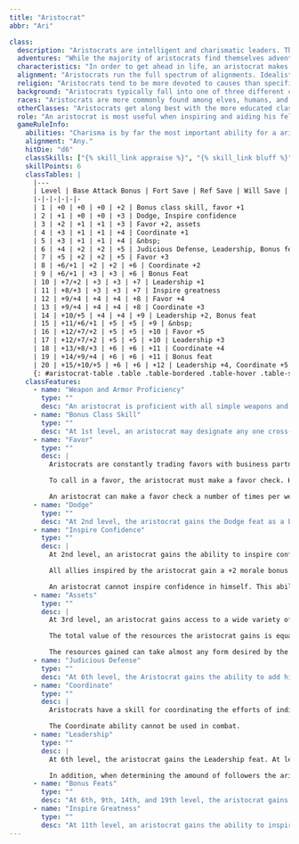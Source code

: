 ```yaml
---
title: "Aristocrat"
abbr: "Ari"

class:
  description: "Aristocrats are intelligent and charismatic leaders. They can be found in every facet of society. Kings and queens, elected officials, and leaders of organized crime commonly have Aristocrat levels, and traders and merchants are not unheard of among their ranks. Aristocrats use their natural charm and quick minds to affect the events around them."
  adventures: "While the majority of aristocrats find themselves adventuring because of a personal belief or their job calls for it, some aristocrats prefer to use their skills at negotiation to make their way through life or simply use their connections and intelligence to profit from meddling in others' affairs. It isn't uncommon for an aristocrat to feel responsible for those traveling with them or those they lead, but just as many aristocrats consider others to be inferior and act with a haughty attitude toward those around them."
  characteristics: "In order to get ahead in life, an aristocrat makes those around him feel at ease. To do this, he must project feelings of honesty good intentions, whether contrived or not. Unlike many other classes, an aristocrat battles with words before picking up a sword, though they are not opposed to the idea of needing to enter into martial combat. Aristocrats are found primarily in more populated ares, where society is governed by law and order. They thrive in these environments, utilizing their oral skills to inspire and lead others."
  alignment: "Aristocrats run the full spectrum of alignments. Idealistic aristocrats tend to lean towards the good aspects of alignment, the more egotistical tend to be more neutral, and the power hungry aristocrats are the ones who have more potential for evil. Most aristocrats favor a lawful alignment, but neutral aristocrats are not uncommon. Chaotic aristocrats are nearly unheard of, as their whole existence is based on the order of rule."
  religion: "Aristocrats tend to be more devoted to causes than specific deities. Aristocrats may respect or revere several deities, but they do not often worship a single deity specifically."
  background: "Aristocrats typically fall into one of three different categories: idealists who make it their purpose in life to lead and serve; egocentric individuals who are only after fame and wealth; and those individuals who crave power above anything, and will help others only if it will prove beneficial to themselves in the long run."
  races: "Aristocrats are more commonly found among elves, humans, and faldirin. However, some halflings, gnomes, and dwarves have been known to become aristocrats. It is very rare to see an aristocrat of orc or goblin descent, as these races are more inclined to use force to advance their agendas than words."
  otherClasses: "Aristocrats get along best with the more educated classes, such as wizards or clerics. They also get along well with paladins, and to an extent, bards. Aristocrats do not often adventure with druids or rangers, and they are rarely in the company of rogues... at least not as equals."
  role: "An aristocrat is most useful when inspiring and aiding his fellow adventurers, as well as when he is in a situation where his natural charisma and ability with words can come through."
  gameRuleInfo:
    abilities: "Charisma is by far the most important ability for a aristocrat. They use it when they interact with other creatures and in situations where insecurity is seen as weakness. Wisdom and Intelligence are also important for the aristocrat, as they signify the wit and intuition a aristocrat needs to survive."
    alignment: "Any."
    hitDie: "d6"
    classSkills: ["{% skill_link appraise %}", "{% skill_link bluff %}", "{% skill_link craft %}", "{% skill_link diplomacy %}", "{% skill_link disguise %}", "{% skill_link forgery %}", "{% skill_link gather-information %}", "{% skill_link handle-animal %}", "{% skill_link knowledge 'Knowledge (Any)' %}", "{% skill_link profession %}", "{% skill_link research %}", "{% skill_link ride %}", "{% skill_link sense-motive %}", "{% skill_link speak-language %}", "{% skill_link use-magic-device %}"]
    skillPoints: 6
    classTables: |
      |---
      | Level | Base Attack Bonus | Fort Save | Ref Save | Will Save | Special
      |-|-|-|-|-|-
      | 1 | +0 | +0 | +0 | +2 | Bonus class skill, favor +1
      | 2 | +1 | +0 | +0 | +3 | Dodge, Inspire confidence
      | 3 | +2 | +1 | +1 | +3 | Favor +2, assets
      | 4 | +3 | +1 | +1 | +4 | Coordinate +1
      | 5 | +3 | +1 | +1 | +4 | &nbsp;
      | 6 | +4 | +2 | +2 | +5 | Judicious Defense, Leadership, Bonus feat
      | 7 | +5 | +2 | +2 | +5 | Favor +3
      | 8 | +6/+1 | +2 | +2 | +6 | Coordinate +2
      | 9 | +6/+1 | +3 | +3 | +6 | Bonus Feat
      | 10 | +7/+2 | +3 | +3 | +7 | Leadership +1
      | 11 | +8/+3 | +3 | +3 | +7 | Inspire greatness
      | 12 | +9/+4 | +4 | +4 | +8 | Favor +4
      | 13 | +9/+4 | +4 | +4 | +8 | Coordinate +3
      | 14 | +10/+5 | +4 | +4 | +9 | Leadership +2, Bonus feat
      | 15 | +11/+6/+1 | +5 | +5 | +9 | &nbsp;
      | 16 | +12/+7/+2 | +5 | +5 | +10 | Favor +5
      | 17 | +12/+7/+2 | +5 | +5 | +10 | Leadership +3
      | 18 | +13/+8/+3 | +6 | +6 | +11 | Coordinate +4
      | 19 | +14/+9/+4 | +6 | +6 | +11 | Bonus feat
      | 20 | +15/+10/+5 | +6 | +6 | +12 | Leadership +4, Coordinate +5
      {: #aristocrat-table .table .table-bordered .table-hover .table-striped data-caption="Table: The Aristocrat" }
    classFeatures:
      - name: "Weapon and Armor Proficiency"
        type: ""
        desc: "An aristocrat is proficient with all simple weapons and light armor as well as the following weapons: longswords, rapiers, scimitars, longbows (including composite), and shortbows (including composite)."
      - name: "Bonus Class Skill"
        type: ""
        desc: "At 1st level, an aristocrat may designate any one cross-class skill as a class skill. This represents an area of expertise the aristocrat picks up outside his or her normal training."
      - name: "Favor"
        type: ""
        desc: |
          Aristocrats are constantly trading favors with business partners and other acquaintances. By making a favor check, an aristocrat calls upon his contacts to garner information without the need for doing actual research himself. A favor could also entail the acquiantance providing documents (both forged or authentic) or loaining special equipment for a specific job.

          To call in a favor, the aristocrat must make a favor check. He rolls a d20 and adds his favor bonus (+1 at 1st level, +2 at 3rd level, and so on). The DM should set the difficulty for the check based on the type and extent of the favor. These DCs can range from a low 10 for simple favors to 25 for favors that are dangerous, expensive, or potentially illegal. The aristocrat cannot take 10 or 20 on this check, and he is not allowed to retry a check for the same (or very similar) favor.

          An aristocrat can make a favor check a number of times per week equal to half his aristocrat levels, rounded down (minimum one).
      - name: "Dodge"
        type: ""
        desc: "At 2nd level, the aristocrat gains the Dodge feat as a bonus feat."
      - name: "Inspire Confidence"
        type: ""
        desc: |
          At 2nd level, an aristocrat gains the ability to inspire confidence in his allies, reinforcing their chances of success. The ally must be able to hear and see the aristocrat for a full round for the inspiration to take effect, and the effect lasts for 5 rounds after the initial round. The aristocrat can inspire a number of allies equal to half his aristocrat levels, rounded up, and can inspire confidence once per day for every four levels of aristocrat he possesses (minimum once per day).

          All allies inspired by the aristocrat gain a +2 morale bonus to their saving throws and a +1 morale bonus on attack and weapon damage rolls.

          An aristocrat cannot inspire confidence in himself. This ability only works on his allies.
      - name: "Assets"
        type: ""
        desc: |
          At 3rd level, an aristocrat gains access to a wide variety of resources, ranging from family trusts, influential friends, or patrons. Once per day, the aristocrat can make a Charisma check to utilize these resources during the course of an adventure.

          The total value of the resources the aristocrat gains is equal to the aristocrat's class level multiplied by the result of the Charisma check multiplied by 20. For example, a 3rd-level aristocrat who gets a result of 16 on his Charisma check would gain 960 gp worth of resources to use in an adventure (3 &times; 16 &times; 20 = 960).

          The resources gained can take almost any form desired by the aristocrat (within reason), and are his do do with as he pleases. He may keep them, use them, give them away, or sell them as he chooses. The aristocrat does not gain access to these resources immediately, but comes into possession of them 1d8 hours after he makes the check. If these resources are not available at the time or location that the aristocrat attempts to make the check, he is unable to gather any resources.
      - name: "Judicious Defense"
        type: ""
        desc: "At 6th level, the Aristocrat gains the ability to add his Intelligence bonus as a Dodge bonus to his armor class against a single opponent. This bonus stacks with the bonus from the Dodge feat."
      - name: "Coordinate"
        type: ""
        desc: |
          Aristocrats have a skill for coordinating the efforts of individuals working together in pairs or groups. Whenever the aristocrat is in a position to use the aid another action, he provides a bonus to the business at hand by making an aid another check. This bonus is added to the normal +2 bonus provided by an aid another action, and increases as the aristocrat gains levels.

          The Coordinate ability cannot be used in combat.
      - name: "Leadership"
        type: ""
        desc: |
          At 6th level, the aristocrat gains the Leadership feat. At levels 10, 14, 17, and 20, the aristocrat gains a bonus to his leadership score for the purpose of determining the maximum level of his followers and cohort. A character still cannot recruit a cohort who is more than two levels lower than him, but this allows the character to recruit more low level followers.

          In addition, when determining the amound of followers the aristocrat may have, he may (if necessary) use the numbers from the Epic Leadership table, provided his leadership score is high enough. This does not allow for an aristocrat to gain a higher level cohort. It simply allows him more followers.
      - name: "Bonus Feats"
        type: ""
        desc: "At 6th, 9th, 14th, and 19th level, the aristocrat gains a bonus feat. This feat must be selected from the following list, and the aristocrat must meet any prerequisites: {% feat_link combat-expertise %}; Deceitful; Diplomat; Far Shot; Investigator; Iron Will; Mounted Archery; Mounted Combat; Negotiator; Persuasive; Point Blank Shot; Precise Shot; Skill Focus; Skill Focus, Greater; Skill Focus, Improved; Trustworthy; Weapon Focus (longsword, rapier, scimitar, longbow, or shortbow); Weapon Specialization (longsword, rapier, scimitar, longbow, or shortbow)"
      - name: "Inspire Greatness"
        type: ""
        desc: "At 11th level, an aristocrat gains the ability to inspire greatness in an ally. This ability is identical to the Bard ability of the same name."
---
```

